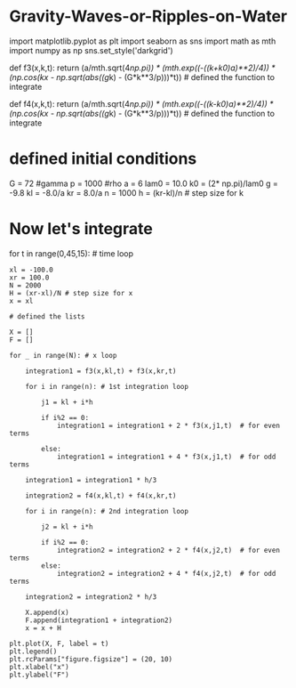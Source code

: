 # Gravity-Waves-or-Ripples-on-Water
import matplotlib.pyplot as plt
import seaborn as sns
import math as mth
import numpy as np
sns.set_style('darkgrid')

def f3(x,k,t):
    return (a/mth.sqrt(4*np.pi)) * (mth.exp((-((k+k0)*a)**2)/4)) * (np.cos(k*x - np.sqrt(abs((g*k) - (G*k**3/p)))*t))  # defined the function to integrate

def f4(x,k,t):
    return (a/mth.sqrt(4*np.pi)) * (mth.exp((-((k-k0)*a)**2)/4)) * (np.cos(k*x - np.sqrt(abs((g*k) - (G*k**3/p)))*t))  # defined the function to integrate


# defined initial conditions

G = 72 #gamma
p = 1000 #rho
a = 6
lam0 = 10.0
k0 = (2* np.pi)/lam0
g = -9.8
kl = -8.0/a
kr = 8.0/a
n = 1000
h = (kr-kl)/n # step size for k


# Now let's integrate
    
for t in range(0,45,15): # time loop
    
    xl = -100.0
    xr = 100.0
    N = 2000
    H = (xr-xl)/N # step size for x
    x = xl
    
    # defined the lists

    X = []
    F = []
    
    for _ in range(N): # x loop
    
        integration1 = f3(x,kl,t) + f3(x,kr,t)

        for i in range(n): # 1st integration loop
        
            j1 = kl + i*h

            if i%2 == 0:
                integration1 = integration1 + 2 * f3(x,j1,t)  # for even terms
  
            else:
                integration1 = integration1 + 4 * f3(x,j1,t)  # for odd terms

        integration1 = integration1 * h/3
    
        integration2 = f4(x,kl,t) + f4(x,kr,t)

        for i in range(n): # 2nd integration loop
        
            j2 = kl + i*h

            if i%2 == 0:
                integration2 = integration2 + 2 * f4(x,j2,t)  # for even terms
            else:
                integration2 = integration2 + 4 * f4(x,j2,t)  # for odd terms

        integration2 = integration2 * h/3   
    
        X.append(x)
        F.append(integration1 + integration2)
        x = x + H
            
    plt.plot(X, F, label = t)    
    plt.legend()
    plt.rcParams["figure.figsize"] = (20, 10)
    plt.xlabel("x")
    plt.ylabel("F")
